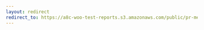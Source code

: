 ```yaml
---
layout: redirect
redirect_to: https://a8c-woo-test-reports.s3.amazonaws.com/public/pr-merge/44080/api/index.html
---
```

